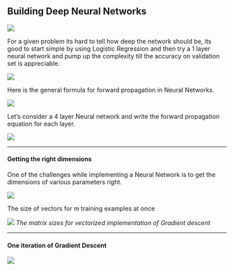 ## Building Deep Neural Networks 

![](https://cdn-images-1.medium.com/max/2000/1*D-Z9jOQVWCRiWOyGcpV7bw.png)

For a given problem its hard to tell how deep the network should be, its good to start simple by using Logistic Regression and then try a 1 layer neural network and pump up the complexity till the accuracy on validation set is appreciable.&nbsp;

 ![](https://cdn-images-1.medium.com/max/1600/1*VltKTdZ-MzobAbZ53qVaHw.png)

Here is the general formula for forward propagation in Neural Networks.

 ![](https://cdn-images-1.medium.com/max/1600/1*jYF70Ka7IOJA1mDHMHXaAA.png)

Let’s consider a 4 layer Neural network and write the forward propagation equation for each layer.

 ![](https://cdn-images-1.medium.com/max/1600/1*o0T9gBaRb8hOeDhLSe6gsA.png)

* * *

#### **Getting the right dimensions&nbsp;**

One of the challenges while implementing a Neural Network is to get the dimensions of various parameters right.&nbsp;

 ![](https://cdn-images-1.medium.com/max/1600/1*2w311pN0UnxaB137fAhX-g.png)

The size of vectors for m training examples at once&nbsp;

 ![](https://cdn-images-1.medium.com/max/1600/1*vFQgN0mT8Yg24SYzY_3k6w.png)
*The matrix sizes for vectorized implementation of Gradient&nbsp;descent&nbsp;*

* * *

#### One iteration of Gradient&nbsp;Descent&nbsp;

 ![](https://cdn-images-1.medium.com/max/1600/1*a5CsjU3r_JVDrTZqDV71Uw.png)
